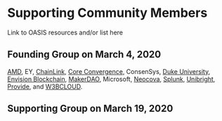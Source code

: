 # Supporting Community Members

Link to OASIS resources and/or list here

## Founding Group on March 4, 2020

[AMD](https://www.amd.com/en/technologies/blockchain), EY, [ChainLink](https://chain.link/), [Core Convergence](https://www.coreconvergence.us/), ConsenSys, [Duke University](https://pratt.duke.edu/), [Envision Blockchain](https://envisionblockchain.com/), [MakerDAO](https://makerdao.com/en/), Microsoft, [Neocova](https://neocova.com/), [Splunk](https://www.splunk.com/), [Unibright](https://unibright.io/), [Provide](https://provide.services/), and [W3BCLOUD](https://www.w3bcloud.com/).

## Supporting Group on March 19, 2020

